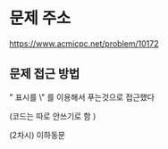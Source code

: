 # 문제 주소 
https://www.acmicpc.net/problem/10172

## 문제 접근 방법 
" 표시를 \\" 를 이용해서 푸는것으로 접근했다 

(코드는 따로 안쓰기로 함 )

(2차시) 이하동문 